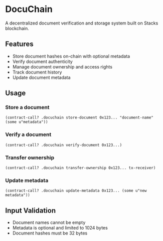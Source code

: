 # DocuChain

A decentralized document verification and storage system built on Stacks blockchain.

## Features
- Store document hashes on-chain with optional metadata
- Verify document authenticity
- Manage document ownership and access rights
- Track document history
- Update document metadata

## Usage

### Store a document
```clarity
(contract-call? .docuchain store-document 0x123... "document-name" (some u"metadata"))
```

### Verify a document
```clarity 
(contract-call? .docuchain verify-document 0x123...)
```

### Transfer ownership
```clarity
(contract-call? .docuchain transfer-ownership 0x123... tx-receiver)
```

### Update metadata
```clarity
(contract-call? .docuchain update-metadata 0x123... (some u"new metadata"))
```

## Input Validation
- Document names cannot be empty
- Metadata is optional and limited to 1024 bytes
- Document hashes must be 32 bytes
